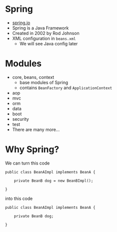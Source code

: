 # Spring
* [spring.io](https://spring.io/)
* Spring is a Java Framework
* Created in 2002 by Rod Johnson
* XML configuration in `beans.xml`
  * We will see Java config later


# Modules
* core, beans, context
  * base modules of Spring
  * contains `BeanFactory` and `ApplicationContext`
* aop
* mvc
* orm
* data
* boot
* security
* test
* There are many more...

# Why Spring?

We can turn this code

```
public class BeanAImpl implements BeanA {

	private BeanB dog = new BeanBImpl();

}
```

into this code

```
public class BeanAImpl implements BeanA {

	private BeanB dog;

}
```
